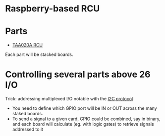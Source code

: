 Raspberry-based RCU
===

# Parts
* [TAA020A RCU](docs/RCU%20Rising%20Sun%20TAA02A/readme.md)

Each part will be stacked boards.

# Controlling several parts above 26 I/O
Trick: addressing multiplexed I/O notable with the [I2C protocol](https://en.m.wikipedia.org/wiki/I2C)

* You need to define which GPIO port will be IN or OUT across the many staked boards.
* To send a signal to a given card, GPIO could be combined, say in binary, and each board will calculate (eg. with logic gates) to retrieve signals addressed to it



